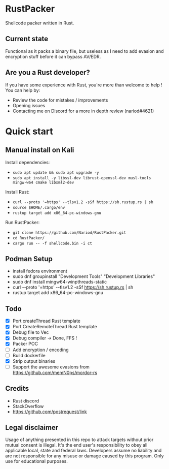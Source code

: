 # RustPacker
Shellcode packer written in Rust.

## Current state
Functional as it packs a binary file, but useless as I need to add evasion and encryption stuff before it can bypass AV/EDR.

## Are you a Rust developer?
If you have some experience with Rust, you're more than welcome to help !
You can help by:
- Review the code for mistakes / improvements
- Opening issues
- Contacting me on Discord for a more in depth review (nariod#4621)

# Quick start

## Manual install on Kali
Install dependencies:
- `sudo apt update && sudo apt upgrade -y`
- `sudo apt install -y libssl-dev librust-openssl-dev musl-tools mingw-w64 cmake libxml2-dev`

Install Rust:
- `curl --proto '=https' --tlsv1.2 -sSf https://sh.rustup.rs | sh `
- `source $HOME/.cargo/env`
- `rustup target add x86_64-pc-windows-gnu`

Run RustPacker:
- `git clone https://github.com/Nariod/RustPacker.git`
- `cd RustPacker/`
- `cargo run -- -f shellcode.bin -i ct`

## Podman Setup
- install fedora environment
- sudo dnf groupinstall "Development Tools" "Development Libraries"
- sudo dnf install mingw64-winpthreads-static
- curl --proto '=https' --tlsv1.2 -sSf https://sh.rustup.rs | sh
- rustup target add x86_64-pc-windows-gnu

## Todo
- [X] Port createThread Rust template
- [X] Port CreateRemoteThread Rust template
- [X] Debug file to Vec<u8>
- [X] Debug compiler -> Done, FFS !
- [X] Packer POC
- [ ] Add encryption / encoding
- [ ] Build dockerfile
- [X] Strip output binaries
- [ ] Support the awesome evasions from https://github.com/memN0ps/mordor-rs

## Credits
- Rust discord
- StackOverflow
- https://github.com/postrequest/link

## Legal disclaimer
Usage of anything presented in this repo to attack targets without prior mutual consent is illegal. It's the end user's responsibility to obey all applicable local, state and federal laws. Developers assume no liability and are not responsible for any misuse or damage caused by this program. Only use for educational purposes.
